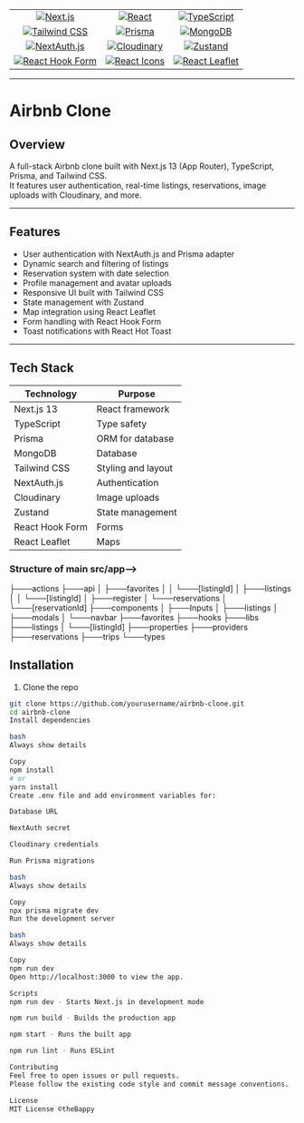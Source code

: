 

<table>
  <tr>
    <td align="center">
      <a href="https://nextjs.org/">
        <img src="https://img.shields.io/badge/Next.js-000000?style=for-the-badge&logo=next.js&logoColor=white" alt="Next.js" />
      </a>
    </td>
    <td align="center">
      <a href="https://reactjs.org/">
        <img src="https://img.shields.io/badge/React-61DAFB?style=for-the-badge&logo=react&logoColor=black" alt="React" />
      </a>
    </td>
    <td align="center">
      <a href="https://www.typescriptlang.org/">
        <img src="https://img.shields.io/badge/TypeScript-3178C6?style=for-the-badge&logo=typescript&logoColor=white" alt="TypeScript" />
      </a>
    </td>
  </tr>
  <tr>
    <td align="center">
      <a href="https://tailwindcss.com/">
        <img src="https://img.shields.io/badge/Tailwind_CSS-06B6D4?style=for-the-badge&logo=tailwind-css&logoColor=white" alt="Tailwind CSS" />
      </a>
    </td>
    <td align="center">
      <a href="https://www.prisma.io/">
        <img src="https://img.shields.io/badge/Prisma-2D3748?style=for-the-badge&logo=prisma&logoColor=blue" alt="Prisma" />
      </a>
    </td>
    <td align="center">
      <a href="https://www.mongodb.com/">
        <img src="https://img.shields.io/badge/MongoDB-47A248?style=for-the-badge&logo=mongodb&logoColor=white" alt="MongoDB" />
      </a>
    </td>
  </tr>
  <tr>
    <td align="center">
      <a href="https://next-auth.js.org/">
        <img src="https://img.shields.io/badge/NextAuth.js-000000?style=for-the-badge&logo=nextauthdotjs&logoColor=white" alt="NextAuth.js" />
      </a>
    </td>
    <td align="center">
      <a href="https://cloudinary.com/">
        <img src="https://img.shields.io/badge/Cloudinary-405DE6?style=for-the-badge&logo=cloudinary&logoColor=white" alt="Cloudinary" />
      </a>
    </td>
    <td align="center">
      <a href="https://github.com/pmndrs/zustand">
        <img src="https://img.shields.io/badge/Zustand-000000?style=for-the-badge&logo=zustand&logoColor=white" alt="Zustand" />
      </a>
    </td>
  </tr>
  <tr>
    <td align="center">
      <a href="https://react-hook-form.com/">
        <img src="https://img.shields.io/badge/React_Hook_Form-EC5990?style=for-the-badge&logo=reacthookform&logoColor=white" alt="React Hook Form" />
      </a>
    </td>
    <td align="center">
      <a href="https://react-icons.github.io/react-icons/">
        <img src="https://img.shields.io/badge/React_Icons-61DAFB?style=for-the-badge&logo=react&logoColor=black" alt="React Icons" />
      </a>
    </td>
    <td align="center">
      <a href="https://react-leaflet.js.org/">
        <img src="https://img.shields.io/badge/React_Leaflet-3DDC84?style=for-the-badge&logo=react&logoColor=black" alt="React Leaflet" />
      </a>
    </td>
  </tr>
</table>


---
# Airbnb Clone
## Overview

A full-stack Airbnb clone built with Next.js 13 (App Router), TypeScript, Prisma, and Tailwind CSS.  
It features user authentication, real-time listings, reservations, image uploads with Cloudinary, and more.

---

## Features

- User authentication with NextAuth.js and Prisma adapter  
- Dynamic search and filtering of listings  
- Reservation system with date selection  
- Profile management and avatar uploads  
- Responsive UI built with Tailwind CSS  
- State management with Zustand  
- Map integration using React Leaflet  
- Form handling with React Hook Form  
- Toast notifications with React Hot Toast

---

## Tech Stack

| Technology       | Purpose                |
|------------------|------------------------|
| Next.js 13       | React framework        |
| TypeScript       | Type safety            |
| Prisma           | ORM for database       |
| MongoDB         | Database              |
| Tailwind CSS     | Styling and layout     |
| NextAuth.js      | Authentication         |
| Cloudinary       | Image uploads          |
| Zustand          | State management       |
| React Hook Form  | Forms                  |
| React Leaflet    | Maps                   |

### Structure of main src/app-->
├───actions
├───api
│   ├───favorites
│   │   └───[listingId]
│   ├───listings
│   │   └───[listingId]
│   ├───register
│   └───reservations
│       └───[reservationId]
├───components
│   ├───Inputs
│   ├───listings
│   ├───modals
│   └───navbar
├───favorites
├───hooks
├───libs
├───listings
│   └───[listingId]
├───properties
├───providers
├───reservations
├───trips
└───types

## Installation

1. Clone the repo  
```bash
git clone https://github.com/yourusername/airbnb-clone.git
cd airbnb-clone
Install dependencies

bash
Always show details

Copy
npm install
# or
yarn install
Create .env file and add environment variables for:

Database URL

NextAuth secret

Cloudinary credentials

Run Prisma migrations

bash
Always show details

Copy
npx prisma migrate dev
Run the development server

bash
Always show details

Copy
npm run dev
Open http://localhost:3000 to view the app.

Scripts
npm run dev - Starts Next.js in development mode

npm run build - Builds the production app

npm start - Runs the built app

npm run lint - Runs ESLint

Contributing
Feel free to open issues or pull requests.
Please follow the existing code style and commit message conventions.

License
MIT License ©theBappy